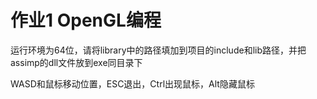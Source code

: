 # 作业1 OpenGL编程

运行环境为64位，请将library中的路径填加到项目的include和lib路径，并把assimp的dll文件放到exe同目录下

WASD和鼠标移动位置，ESC退出，Ctrl出现鼠标，Alt隐藏鼠标